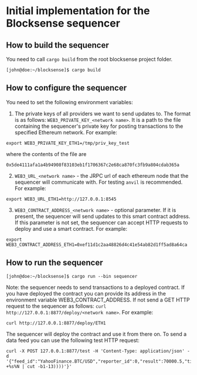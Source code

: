 # Initial implementation for the Blocksense sequencer

## How to build the sequencer

You need to call `cargo build` from the root blocksense project folder.

```
[john@doe:~/blocksense]$ cargo build
```

## How to configure the sequencer

You need to set the following environment variables:

1. The private keys of all providers we want to send updates to.
   The format is as follows: `WEB3_PRIVATE_KEY_<network name>`. It is a path to the file containing the sequencer's private key for posting transactions to the specified Ethereum network.
   For example:

```
export WEB3_PRIVATE_KEY_ETH1=/tmp/priv_key_test
```

where the contents of the file are

```
0x5de4111afa1a4b94908f83103eb1f1706367c2e68ca870fc3fb9a804cdab365a
```

2. `WEB3_URL_<network name>` - the JRPC url of each ethereum node that the sequencer will communicate with. For testing `anvil` is recommended.
   For example:

```
export WEB3_URL_ETH1=http://127.0.0.1:8545
```

3. `WEB3_CONTRACT_ADDRESS_<network name>` - optional parameter. If it is present, the sequencer will send updates to this smart contract address. If this parameter is not set, the sequencer can accept HTTP requests to deploy and use a smart contract.
   For example:

```
export WEB3_CONTRACT_ADDRESS_ETH1=0xef11d1c2aa48826d4c41e54ab82d1ff5ad8a64ca
```

## How to run the sequencer

```
[john@doe:~/blocksense]$ cargo run --bin sequencer
```

Note: the sequencer needs to send transactions to a deployed contract. If you have deployed the contract you can provide its address in the environment variable WEB3_CONTRACT_ADDRESS. If not send a GET HTTP request to the sequencer as follows: `curl http://127.0.0.1:8877/deploy/<network name>`.
For example:

```
curl http://127.0.0.1:8877/deploy/ETH1
```

The sequencer will deploy the contract and use it from there on. To send a data feed you can use the following test HTTP request:

```
curl -X POST 127.0.0.1:8877/test -H 'Content-Type: application/json' -d '{"feed_id":"YahooFinance.BTC/USD","reporter_id":0,"result":70000.5,"timestamp":'$((($(date +%s%N | cut -b1-13))))'}'
```
